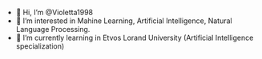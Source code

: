 - 👋 Hi, I’m @Violetta1998
- 👀 I’m interested in Mahine Learning, Artificial Intelligence, Natural Language Processing.
- 🌱 I’m currently learning in Etvos Lorand University (Artificial Intelligence specialization)

<!---
Violetta1998/Violetta1998 is a ✨ special ✨ repository because its `README.md` (this file) appears on your GitHub profile.
You can click the Preview link to take a look at your changes.
--->
